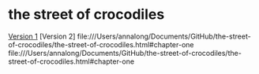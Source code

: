# the street of crocodiles

[Version 1](https://annalong05.github.io/the-street-of-crocodiles/the-street-of-crocodiles.html)
[Version 2] file:///Users/annalong/Documents/GitHub/the-street-of-crocodiles/the-street-of-crocodiles.html#chapter-one 
file:///Users/annalong/Documents/GitHub/the-street-of-crocodiles/the-street-of-crocodiles.html#chapter-one


